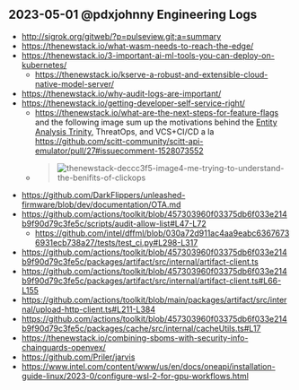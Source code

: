 ## 2023-05-01 @pdxjohnny Engineering Logs

- http://sigrok.org/gitweb/?p=pulseview.git;a=summary
- https://thenewstack.io/what-wasm-needs-to-reach-the-edge/
- https://thenewstack.io/3-important-ai-ml-tools-you-can-deploy-on-kubernetes/
  - https://thenewstack.io/kserve-a-robust-and-extensible-cloud-native-model-server/
- https://thenewstack.io/why-audit-logs-are-important/
- https://thenewstack.io/getting-developer-self-service-right/
  - https://thenewstack.io/what-are-the-next-steps-for-feature-flags and the following image sum up the motivations behind the [Entity Analysis Trinity](https://github.com/intel/dffml/tree/alice/docs/tutorials/rolling_alice/0000_architecting_alice#entity-analysis-trinity), ThreatOps, and VCS+CI/CD a la https://github.com/scitt-community/scitt-api-emulator/pull/27#issuecomment-1528073552
  - > ![thenewstack-deccc3f5-image4-me-trying-to-understand-the-benifits-of-clickops](https://user-images.githubusercontent.com/5950433/235471920-6f2228e1-76e4-4479-84c3-cb80326e80ce.png)
- https://github.com/DarkFlippers/unleashed-firmware/blob/dev/documentation/OTA.md
- https://github.com/actions/toolkit/blob/457303960f03375db6f033e214b9f90d79c3fe5c/scripts/audit-allow-list#L47-L72
  - https://github.com/intel/dffml/blob/030a72d911ac4aa9eabc63676736931ecb738a27/tests/test_ci.py#L298-L317
- https://github.com/actions/toolkit/blob/457303960f03375db6f033e214b9f90d79c3fe5c/packages/artifact/src/internal/artifact-client.ts
- https://github.com/actions/toolkit/blob/457303960f03375db6f033e214b9f90d79c3fe5c/packages/artifact/src/internal/artifact-client.ts#L66-L155
- https://github.com/actions/toolkit/blob/main/packages/artifact/src/internal/upload-http-client.ts#L211-L384
- https://github.com/actions/toolkit/blob/457303960f03375db6f033e214b9f90d79c3fe5c/packages/cache/src/internal/cacheUtils.ts#L17
- https://thenewstack.io/combining-sboms-with-security-info-chainguards-openvex/
- https://github.com/Priler/jarvis
- https://www.intel.com/content/www/us/en/docs/oneapi/installation-guide-linux/2023-0/configure-wsl-2-for-gpu-workflows.html